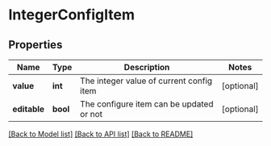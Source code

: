 # IntegerConfigItem


## Properties
Name | Type | Description | Notes
------------ | ------------- | ------------- | -------------
**value** | **int** | The integer value of current config item | [optional] 
**editable** | **bool** | The configure item can be updated or not | [optional] 

[[Back to Model list]](../README.md#documentation-for-models) [[Back to API list]](../README.md#documentation-for-api-endpoints) [[Back to README]](../README.md)


